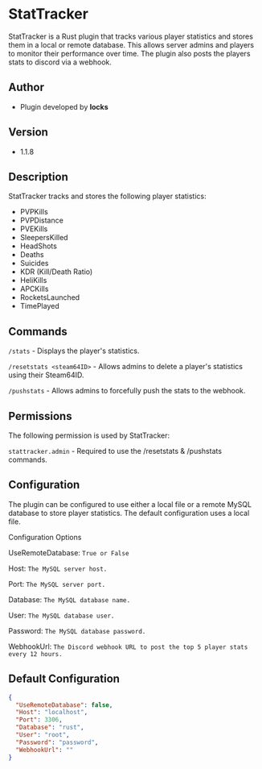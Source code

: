 # StatTracker

StatTracker is a Rust plugin that tracks various player statistics and stores them in a local or remote database. This allows server admins and players to monitor their performance over time. The plugin also posts the players stats to discord via a webhook.

## Author

- Plugin developed by **locks**

## Version

- 1.1.8

## Description

StatTracker tracks and stores the following player statistics:
- PVPKills
- PVPDistance
- PVEKills
- SleepersKilled
- HeadShots
- Deaths
- Suicides
- KDR (Kill/Death Ratio)
- HeliKills
- APCKills
- RocketsLaunched
- TimePlayed

## Commands

`/stats` - Displays the player's statistics.

`/resetstats <steam64ID>` - Allows admins to delete a player's statistics using their Steam64ID.

`/pushstats` - Allows admins to forcefully push the stats to the webhook.

## Permissions

The following permission is used by StatTracker:

`stattracker.admin` - Required to use the /resetstats & /pushstats commands.

## Configuration

The plugin can be configured to use either a local file or a remote MySQL database to store player statistics. The default configuration uses a local file.

Configuration Options

UseRemoteDatabase: `True or False`

Host: `The MySQL server host.`

Port: `The MySQL server port.`

Database: `The MySQL database name.`

User: `The MySQL database user.`

Password: `The MySQL database password.`

WebhookUrl: `The Discord webhook URL to post the top 5 player stats every 12 hours.`

## Default Configuration
```json
{
  "UseRemoteDatabase": false,
  "Host": "localhost",
  "Port": 3306,
  "Database": "rust",
  "User": "root",
  "Password": "password",
  "WebhookUrl": ""
}
```



